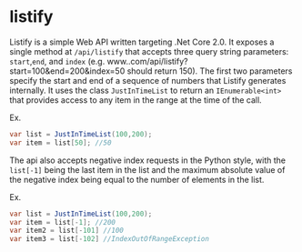 # listify

Listify is a simple Web API written targeting .Net Core 2.0. It exposes a single method at `/api/listify` that accepts three query string parameters: `start`,`end`, and `index` (e.g. www.<app-url>.com/api/listify?start=100&end=200&index=50 should return 150). The first two parameters specify the start and end of a sequence of numbers that Listify generates internally. It uses the class `JustInTimeList` to return an `IEnumerable<int>` that provides access to any item in the range at the time of the call. 

Ex. 
```cs
var list = JustInTimeList(100,200);
var item = list[50]; //50
```

The api also accepts negative index requests in the Python style, with the `list[-1]` being the last item in the list and the maximum absolute value of the negative index being equal to the number of elements in the list. 

Ex. 
```cs
var list = JustInTimeList(100,200);
var item = list[-1]; //200
var item2 = list[-101] //100
var item3 = list[-102] //IndexOutOfRangeException

```
